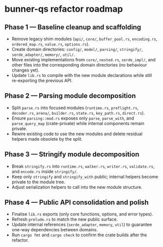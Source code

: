 # bunner-qs refactor roadmap

## Phase 1 — Baseline cleanup and scaffolding
- Remove legacy shim modules (`api/`, `core/`, `buffer_pool.rs`, `encoding.rs`, `ordered_map.rs`, `value.rs`, `options.rs`).
- Create domain directories: `config/`, `model/`, `parsing/`, `stringify/`, `serde_adapter/`, `memory/`, `util/`.
- Move existing implementations from `core/`, `nested.rs`, `serde_impl/`, and other files into the corresponding domain directories (no behaviour changes yet).
- Update `lib.rs` to compile with the new module declarations while still re-exporting the previous API.

## Phase 2 — Parsing module decomposition
- Split `parse.rs` into focused modules (`runtime.rs`, `preflight.rs`, `decoder.rs`, `arena/`, `builder.rs`, `state.rs`, `key_path.rs`, `direct.rs`).
- Ensure `parsing::mod.rs` exposes only `parse`, `parse_with`, and `parse_query_map` (crate-private) while internal components remain private.
- Rewire existing code to use the new modules and delete residual helpers made obsolete by the split.

## Phase 3 — Stringify module decomposition
- Break `stringify.rs` into `runtime.rs`, `walker.rs`, `writer.rs`, `validate.rs`, and `encode.rs` inside `stringify/`.
- Keep only `stringify` and `stringify_with` public; internal helpers become private to the module tree.
- Adjust serialization helpers to call into the new module structure.

## Phase 4 — Public API consolidation and polish
- Finalise `lib.rs` exports (only core functions, options, and error types).
- Refresh `prelude.rs` to match the new public surface.
- Update internal references (`serde_adapter`, `memory`, `util`) to guarantee one-way dependencies between domains.
- Run `cargo fmt` and `cargo check` to confirm the crate builds after the refactor.
